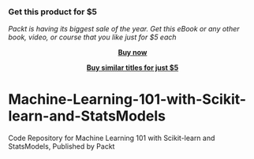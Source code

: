 
### Get this product for $5

<i>Packt is having its biggest sale of the year. Get this eBook or any other book, video, or course that you like just for $5 each</i>


<b><p align='center'>[Buy now](https://packt.link/9781838987671)</p></b>


<b><p align='center'>[Buy similar titles for just $5](https://subscription.packtpub.com/search)</p></b>


# Machine-Learning-101-with-Scikit-learn-and-StatsModels
Code Repository for Machine Learning 101 with Scikit-learn and StatsModels, Published by Packt
